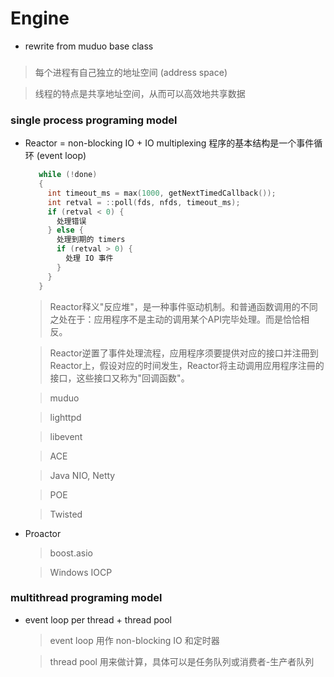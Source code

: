 # Engine
- rewrite from muduo base class



### 

> 每个进程有自己独立的地址空间 (address space)

> 线程的特点是共享地址空间，从而可以高效地共享数据


### single process programing model

- Reactor = non-blocking IO + IO multiplexing 程序的基本结构是一个事件循环 (event loop)
    ``` c++
       while (!done)
       {
         int timeout_ms = max(1000, getNextTimedCallback());
         int retval = ::poll(fds, nfds, timeout_ms);
         if (retval < 0) {
           处理错误
         } else {
           处理到期的 timers
           if (retval > 0) {
             处理 IO 事件
           }
         }
       }
    ```

    > Reactor释义"反应堆"，是一种事件驱动机制。和普通函数调用的不同之处在于：应用程序不是主动的调用某个API完毕处理。而是恰恰相反。
    
    > Reactor逆置了事件处理流程，应用程序须要提供对应的接口并注冊到Reactor上，假设对应的时间发生，Reactor将主动调用应用程序注冊的接口，这些接口又称为"回调函数"。

    > muduo
    
    > lighttpd
    
    > libevent
    
    > ACE
    
    > Java NIO, Netty
    
    > POE
    
    > Twisted
   
- Proactor
    
    > boost.asio
    
    > Windows IOCP
    
    
### multithread programing model

- event loop per thread + thread pool
    
    > event loop 用作 non-blocking IO 和定时器
    
    > thread pool 用来做计算，具体可以是任务队列或消费者-生产者队列



